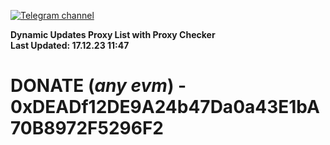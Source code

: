 [![Telegram channel](https://img.shields.io/endpoint?url=https://runkit.io/damiankrawczyk/telegram-badge/branches/master?url=https://t.me/n4z4v0d)](https://t.me/n4z4v0d) 

**Dynamic Updates Proxy List with Proxy Checker**  
**Last Updated: 17.12.23 11:47**

# DONATE (_any evm_) - 0xDEADf12DE9A24b47Da0a43E1bA70B8972F5296F2
